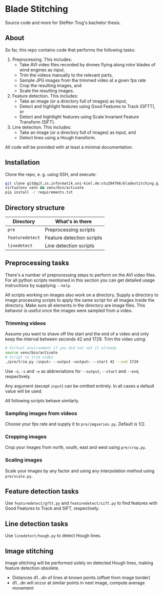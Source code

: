 # Blade Stitching

Source code and more for Steffen Trog's bachelor thesis.

## About

So far, this repo contains code that performs the following tasks:

1) Preprocessing. This includes:
    * Take AVI video files recorded by drones flying along rotor blades of wind engines as input,
    * Trim the videos manually to the relevant parts,
    * Sample JPG images from the trimmed video at a given fps rate
    * Crop the resulting images, and
    * Scale the resulting images.
2) Feature detection. This includes:
    * Take an image (or a directory full of images) as input,
    * Detect and highlight features using Good Features to Track (GFTT), or
    * Detect and hightlight features using Scale Invariant Feature Transform (SIFT).
3) Line detection. This includes:
    * Take an image (or a directory full of images) as input, and
    * Detect lines using a Hough transform.

All code will be provided with at least a minimal documentation.

## Installation

Clone the repo, e. g. using SSH, and execute:

```bash
git clone git@git.zs.informatik.uni-kiel.de:stu204766/bladestitching.git
virtualenv venv && venv/bin/activate
pip install -r requirements.txt
```

## Directory structure

| Directory       | What's in there           |
|-----------------|---------------------------|
| `pre`           | Preprocessing scripts     |
| `featuredetect` | Feature detection scripts |
| `linedetect`    | Line detection scripts    |

## Preprocessing tasks

There's a number of preprocessing steps to perform on the AVI video files.
For all python scripts mentioned in this section you can get detailed usage instructions by supplying `--help`.

All scripts working on images also work on a directory.
Supply a directory to image processing scripts to apply the same script for all images inside the directory.
Make sure all elements in the directory are image files.
This behavior is useful once the images were sampled from a video.

### Trimming videos

Assume you want to shave off the start and the end of a video and only keep the interval between seconds 42 and 1729.
Trim the video using:

```bash
# Virtual environment if you did not set it already
source venv/bin/activate
# Script to trim video
./pre/trim.py <input> --output <output> --start 42 --end 1729
```

Use `-o`, `-s` and `-e` as abbreviations for `--output`, `--start` and `--end`, respectively.

Any argument (except `input`) can be omitted entirely.
In all cases a default value will be used.

All following scripts behave similarly.

### Sampling images from videos

Choose your fps rate and supply it to `pre/imgseries.py`. Default is 1/2.

### Cropping images

Crop your images from north, south, east and west using `pre/crop.py`.

### Scaling images

Scale your images by any factor and using any interpolation method using `pre/scale.py`.

## Feature detection tasks

Use `featuredetect/gftt.py` and `featuredetect/sift.py` to find features with Good Features to Track and SIFT, respectively.

## Line detection tasks

Use `linedetect/hough.py` to detect Hough lines.

## Image stitching

Image stitching will be performed solely on detected Hough lines, making feature detection obsolete.

* Distances d1...dn of lines at known points (offset from image border)
* d1...dn will occur at similar points in next image, compute average movement
